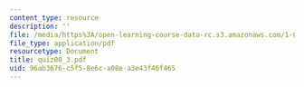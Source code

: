 ```yaml
---
content_type: resource
description: ''
file: /media/https%3A/open-learning-course-data-rc.s3.amazonaws.com/1-017-computing-and-data-analysis-for-environmental-applications-fall-2003/96ab3676c5f58e6ca08ea3e43f46f465_quiz00_3.pdf
file_type: application/pdf
resourcetype: Document
title: quiz00_3.pdf
uid: 96ab3676-c5f5-8e6c-a08e-a3e43f46f465
---
```


